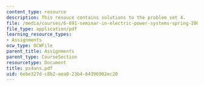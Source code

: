 ```yaml
---
content_type: resource
description: This resouce contains solutions to the problem set 4.
file: /media/courses/6-691-seminar-in-electric-power-systems-spring-2006/6ebe327dc8b2aea023b464396902ec20_ps4ans.pdf
file_type: application/pdf
learning_resource_types:
- Assignments
ocw_type: OCWFile
parent_title: Assignments
parent_type: CourseSection
resourcetype: Document
title: ps4ans.pdf
uid: 6ebe327d-c8b2-aea0-23b4-64396902ec20
---
```

